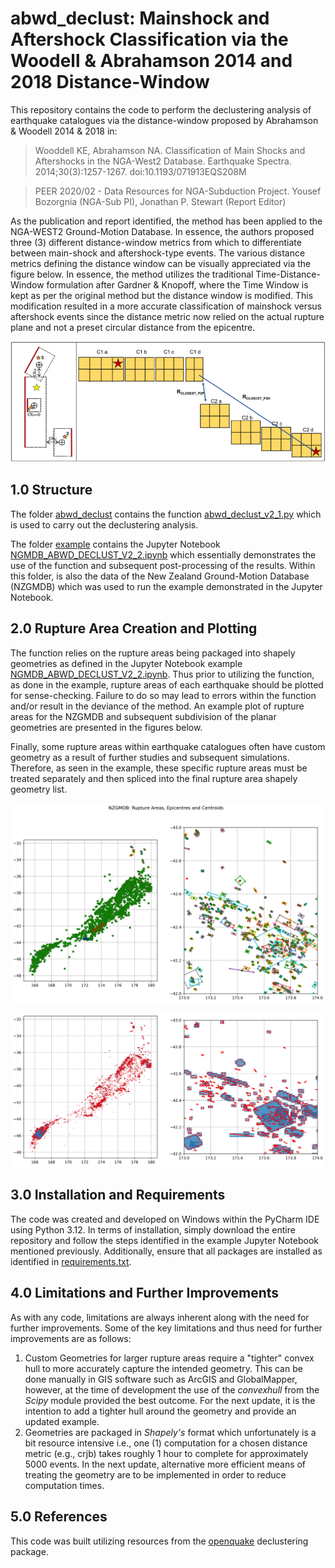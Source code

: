# abwd_declust: Mainshock and Aftershock Classification via the Woodell & Abrahamson 2014 and 2018 Distance-Window

This repository contains the code to perform the declustering analysis of earthquake catalogues via the distance-window proposed by Abrahamson & Woodell 2014 & 2018 in:

> Wooddell KE, Abrahamson NA. Classification of Main Shocks and Aftershocks in the NGA-West2 Database. Earthquake Spectra. 2014;30(3):1257-1267. doi:10.1193/071913EQS208M

> PEER 2020/02 - Data Resources for NGA-Subduction Project. Yousef Bozorgnia (NGA-Sub PI),  Jonathan P. Stewart (Report Editor)

As the publication and report identified, the method has been applied to the NGA-WEST2 Ground-Motion Database. In essence, the authors proposed three (3) different distance-window metrics from which to differentiate between main-shock and aftershock-type events. The various distance metrics defining the distance window can be visually appreciated via the figure below. In essence, the method utilizes the traditional Time-Distance-Window formulation after Gardner & Knopoff, where the Time Window is kept as per the original method but the distance window is modified. This modification resulted in a more accurate classification of mainshock versus aftershock events since the distance metric now relied on the actual rupture plane and not a preset circular distance from the epicentre.

![Summary of Distance Metrics](https://github.com/AaronJR474/abwd_declust/blob/main/abwd_declust/example/abwd_distance.png)

## 1.0 Structure

The folder [abwd_declust](abwd_declust/) contains the function [abwd_declust_v2_1.py](abwd_declust_v2_1.py) which is used to carry out the declustering analysis.

The folder [example](abwd_declust/example) contains the Jupyter Notebook [NGMDB_ABWD_DECLUST_V2_2.ipynb](abwd_declust/example/NGMDB_ABWD_DECLUST_V2_2.ipynb) which essentially demonstrates the use of the function and subsequent post-processing of the results. Within this folder, is also the data of the New Zealand Ground-Motion Database (NZGMDB) which was used to run the example demonstrated in the Jupyter Notebook.

## 2.0 Rupture Area Creation and Plotting

The function relies on the rupture areas being packaged into shapely geometries as defined in the Jupyter Notebook example [NGMDB_ABWD_DECLUST_V2_2.ipynb](abwd_declust/example/NGMDB_ABWD_DECLUST_V2_2.ipynb). Thus prior to utilizing the function, as done in the example, rupture areas of each earthquake should be plotted for sense-checking. Failure to do so may lead to errors within the function and/or result in the deviance of the method. An example plot of rupture areas for the NZGMDB and subsequent subdivision of the planar geometries are presented in the figures below.

Finally, some rupture areas within earthquake catalogues often have custom geometry as a result of further studies and subsequent simulations. Therefore, as seen in the example, these specific rupture areas must be treated separately and then spliced into the final rupture area shapely geometry list. 

![Plot of All Rupture Araes and Centroids](https://github.com/AaronJR474/abwd_declust/blob/main/abwd_declust/example/rupture_areas_centroids_epicentres.png)

![Plot of Rupture Area Subdivisions](https://github.com/AaronJR474/abwd_declust/blob/main/abwd_declust/example/rupture_areas_sub.png)

## 3.0 Installation and Requirements

The code was created and developed on Windows within the PyCharm IDE using Python 3.12. In terms of installation, simply download the entire repository and follow the steps identified in the example Jupyter Notebook mentioned previously. Additionally, ensure that all packages are installed as identified in [requirements.txt](requirements.txt).

## 4.0 Limitations and Further Improvements

As with any code, limitations are always inherent along with the need for further improvements. Some of the key limitations and thus need for further improvements are as follows:

1. Custom Geometries for larger rupture areas require a "tighter" convex hull to more accurately capture the intended geometry. This can be done manually in GIS software such as ArcGIS and GlobalMapper, however, at the time of development the use of the _convexhull_ from the _Scipy_ module provided the best outcome. For the next update, it is the intention to add a tighter hull around the geometry and provide an updated example.
2. Geometries are packaged in _Shapely's_ format which unfortunately is a bit resource intensive i.e., one (1) computation for a chosen distance metric (e.g., crjb) takes roughly 1 hour to complete for approximately 5000 events. In the next update, alternative more efficient means of treating the geometry are to be implemented in order to reduce computation times.

## 5.0 References

This code was built utilizing resources from the [openquake](https://docs.openquake.org/oq-engine/3.1/openquake.hmtk.seismicity.declusterer.html) declustering package.
